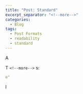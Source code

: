 ```yaml
---
title: "Post: Standard"
excerpt_separator: "<!--more-->"
categories:
  - Blog
tags:
  - Post Formats
  - readability
  - standard
---
```


A

<!--more-->

T `<!--more-->` s:

```yaml
e"
```

I